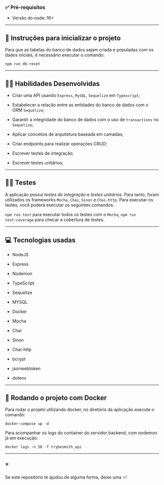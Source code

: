### ✅ Pré-requisitos

* Versão do node: 16+

___

## 📝 Instruções para inicializar o projeto

Para que as tabelas do banco de dados sejam criada e populadas com os dados iniciais, é necessário executar o comando:

`npm run db:reset`
___
## 🧑‍💻 Habilidades Desenvolvidas

  * Criar uma API usando `Express`, `MySQL`, `Sequelize` em `Typescript`;

  * Estabelecer a relação entre as entidades do banco de dados com o ORM `Sequelize`;

  * Garantir a integridade do banco de dados com o uso de `transactions` no `Sequelize`;

  * Aplicar conceitos de arquitetura baseada em camadas;

  * Criar endpoints para realizar operações _CRUD_;

  * Escrever testes de integração;

  * Escrever testes unitários;

___
## 🧑‍🔬 Testes

A aplicação possui *testes de integração* e *testes unitários*. Para tanto, foram utilizados os frameworks `Mocha`, `Chai`, `Sinon` e `Chai-http`.
Para executar os testes, você poderá executar os seguintes comandos:

`npm run test` para executar todos os testes com o `Mocha`;
`npm run test:coverage` para checar a cobertura de testes.

___
## 💻 Tecnologias usadas

  * NodeJS

  * Express

  * Nodemon

  * TypeScript

  * Sequelize

  * MYSQL

  * Docker

  * Mocha

  * Chai

  * Sinon

  * Chai-http

  * bcrypt

  * jsonwebtoken

  * dotenv
___

## 🐋 Rodando o projeto com Docker
Para rodar o projeto utilizando docker, no diretório da aplicação execute o comando:

`docker-compose up -d`

Para acompanhar os logs do container do servidor backend, com nodemon já em execução:

`docker logs -n 50 -f trybesmith_api`

___

### ⭐️

Se este repositório te ajudou de alguma forma, deixe uma ⭐️!
